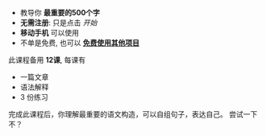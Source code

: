 - 教导你 **最重要的500个字**
- **无需注册**: 只是点击 *开始*
- **移动手机** 可以使用
- 不单是免费, 也可以 **[免费使用其他项目](https://github.com/Esperanto/kurso-zagreba-metodo)**

此课程备用 **12课**, 每课有

- 一篇文章
- 语法解释
- 3 份练习

完成此课程后，你理解最重要的语文构造，可以自组句子，表达自己。 尝试一下不？
